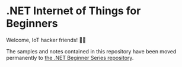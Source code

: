 # .NET Internet of Things for Beginners

Welcome, IoT hacker friends! 👋🏻 

The samples and notes contained in this repository have been moved permanently to [the .NET Beginner Series repository](https://github.com/dotnet/beginner-series/tree/main/IoT).